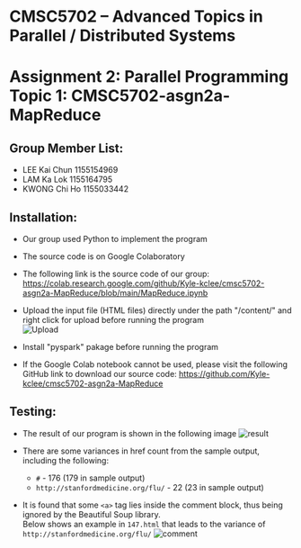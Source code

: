 # CMSC5702 – Advanced Topics in Parallel / Distributed Systems

Assignment 2: Parallel Programming  
Topic 1: CMSC5702-asgn2a-MapReduce
=======

## Group Member List:

- LEE Kai Chun 1155154969
- LAM Ka Lok 1155164795
- KWONG Chi Ho 1155033442

## Installation:

- Our group used Python to implement the program

- The source code is on Google Colaboratory
- The following link is the source code of our group: https://colab.research.google.com/github/Kyle-kclee/cmsc5702-asgn2a-MapReduce/blob/main/MapReduce.ipynb

- Upload the input file (HTML files) directly under the path "/content/" and right click for upload before running the program  
  ![Upload](https://user-images.githubusercontent.com/96198188/162397540-2f1e2380-f54f-4790-be53-953fb1d13128.png)
- Install "pyspark" pakage before running the program

- If the Google Colab notebook cannot be used, please visit the following GitHub link to download our source code: https://github.com/Kyle-kclee/cmsc5702-asgn2a-MapReduce

## Testing:

- The result of our program is shown in the following image
  ![result](https://user-images.githubusercontent.com/96198188/162397559-a14bcdec-4a37-4be3-a9dc-3b69ffd2b7d9.png)

- There are some variances in href count from the sample output, including the following:
  - `#` - 176 (179 in sample output)
  - `http://stanfordmedicine.org/flu/` - 22 (23 in sample output) 

  
- It is found that some `<a>` tag lies inside the comment block, thus being ignored by the Beautiful Soup library. \
  Below shows an example in `147.html` that leads to the variance of `http://stanfordmedicine.org/flu/`
  ![comment](https://user-images.githubusercontent.com/96198188/162397494-8e48ea7f-60e4-4d5a-bbeb-f70fdf61060f.jpg)
